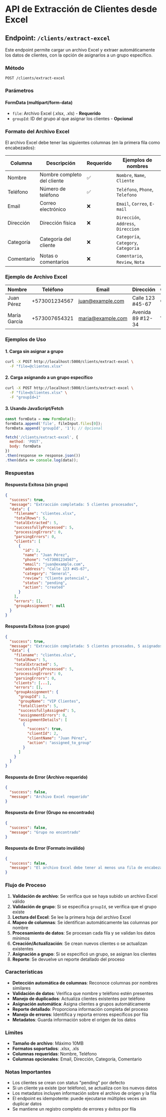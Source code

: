 # API de Extracción de Clientes desde Excel

## Endpoint: `/clients/extract-excel`

Este endpoint permite cargar un archivo Excel y extraer automáticamente los datos de clientes, con la opción de asignarlos a un grupo específico.

### Método
```
POST /clients/extract-excel
```

### Parámetros

#### FormData (multipart/form-data)
- `file`: Archivo Excel (.xlsx, .xls) - **Requerido**
- `groupId`: ID del grupo al que asignar los clientes - **Opcional**

### Formato del Archivo Excel

El archivo Excel debe tener las siguientes columnas (en la primera fila como encabezados):

| Columna | Descripción | Requerido | Ejemplos de nombres |
|---------|-------------|-----------|-------------------|
| Nombre | Nombre completo del cliente | ✅ | `Nombre`, `Name`, `Cliente` |
| Teléfono | Número de teléfono | ✅ | `Teléfono`, `Phone`, `Telefono` |
| Email | Correo electrónico | ❌ | `Email`, `Correo`, `E-mail` |
| Dirección | Dirección física | ❌ | `Dirección`, `Address`, `Direccion` |
| Categoría | Categoría del cliente | ❌ | `Categoría`, `Category`, `Categoria` |
| Comentario | Notas o comentarios | ❌ | `Comentario`, `Review`, `Nota` |

### Ejemplo de Archivo Excel

| Nombre | Teléfono | Email | Dirección | Categoría | Comentario |
|--------|----------|-------|-----------|-----------|------------|
| Juan Pérez | +573001234567 | juan@example.com | Calle 123 #45-67 | General | Cliente potencial |
| María García | +573007654321 | maria@example.com | Avenida 89 #12-34 | VIP | Cliente de alto valor |

### Ejemplos de Uso

#### 1. Carga sin asignar a grupo
```bash
curl -X POST http://localhost:5000/clients/extract-excel \
  -F "file=@clientes.xlsx"
```

#### 2. Carga asignando a un grupo específico
```bash
curl -X POST http://localhost:5000/clients/extract-excel \
  -F "file=@clientes.xlsx" \
  -F "groupId=1"
```

#### 3. Usando JavaScript/Fetch
```javascript
const formData = new FormData();
formData.append('file', fileInput.files[0]);
formData.append('groupId', '1'); // Opcional

fetch('/clients/extract-excel', {
  method: 'POST',
  body: formData
})
.then(response => response.json())
.then(data => console.log(data));
```

### Respuestas

#### Respuesta Exitosa (sin grupo)
```json
{
  "success": true,
  "message": "Extracción completada: 5 clientes procesados",
  "data": {
    "filename": "clientes.xlsx",
    "totalRows": 5,
    "totalExtracted": 5,
    "successfullyProcessed": 5,
    "processingErrors": 0,
    "parsingErrors": 0,
    "clients": [
      {
        "id": 2,
        "name": "Juan Pérez",
        "phone": "+573001234567",
        "email": "juan@example.com",
        "address": "Calle 123 #45-67",
        "category": "General",
        "review": "Cliente potencial",
        "status": "pending",
        "action": "created"
      }
    ],
    "errors": [],
    "groupAssignment": null
  }
}
```

#### Respuesta Exitosa (con grupo)
```json
{
  "success": true,
  "message": "Extracción completada: 5 clientes procesados, 5 asignados al grupo \"VIP Clientes\"",
  "data": {
    "filename": "clientes.xlsx",
    "totalRows": 5,
    "totalExtracted": 5,
    "successfullyProcessed": 5,
    "processingErrors": 0,
    "parsingErrors": 0,
    "clients": [...],
    "errors": [],
    "groupAssignment": {
      "groupId": 1,
      "groupName": "VIP Clientes",
      "totalClients": 5,
      "successfullyAssigned": 5,
      "assignmentErrors": 0,
      "assignmentDetails": [
        {
          "success": true,
          "clientId": 2,
          "clientName": "Juan Pérez",
          "action": "assigned_to_group"
        }
      ]
    }
  }
}
```

#### Respuesta de Error (Archivo requerido)
```json
{
  "success": false,
  "message": "Archivo Excel requerido"
}
```

#### Respuesta de Error (Grupo no encontrado)
```json
{
  "success": false,
  "message": "Grupo no encontrado"
}
```

#### Respuesta de Error (Formato inválido)
```json
{
  "success": false,
  "message": "El archivo Excel debe tener al menos una fila de encabezados y una fila de datos"
}
```

### Flujo de Proceso

1. **Validación de archivo**: Se verifica que se haya subido un archivo Excel válido
2. **Validación de grupo**: Si se especifica `groupId`, se verifica que el grupo existe
3. **Lectura del Excel**: Se lee la primera hoja del archivo Excel
4. **Mapeo de columnas**: Se identifican automáticamente las columnas por nombre
5. **Procesamiento de datos**: Se procesan cada fila y se validan los datos mínimos
6. **Creación/Actualización**: Se crean nuevos clientes o se actualizan existentes
7. **Asignación a grupo**: Si se especificó un grupo, se asignan los clientes
8. **Reporte**: Se devuelve un reporte detallado del proceso

### Características

- **Detección automática de columnas**: Reconoce columnas por nombres similares
- **Validación de datos**: Verifica que nombre y teléfono estén presentes
- **Manejo de duplicados**: Actualiza clientes existentes por teléfono
- **Asignación automática**: Asigna clientes a grupos automáticamente
- **Reporte detallado**: Proporciona información completa del proceso
- **Manejo de errores**: Identifica y reporta errores específicos por fila
- **Metadatos**: Guarda información sobre el origen de los datos

### Límites

- **Tamaño de archivo**: Máximo 10MB
- **Formatos soportados**: .xlsx, .xls
- **Columnas requeridas**: Nombre, Teléfono
- **Columnas opcionales**: Email, Dirección, Categoría, Comentario

### Notas Importantes

- Los clientes se crean con status "pending" por defecto
- Si un cliente ya existe (por teléfono), se actualiza con los nuevos datos
- Los metadatos incluyen información sobre el archivo de origen y la fila
- El endpoint es idempotente: puede ejecutarse múltiples veces sin duplicar datos
- Se mantiene un registro completo de errores y éxitos por fila 